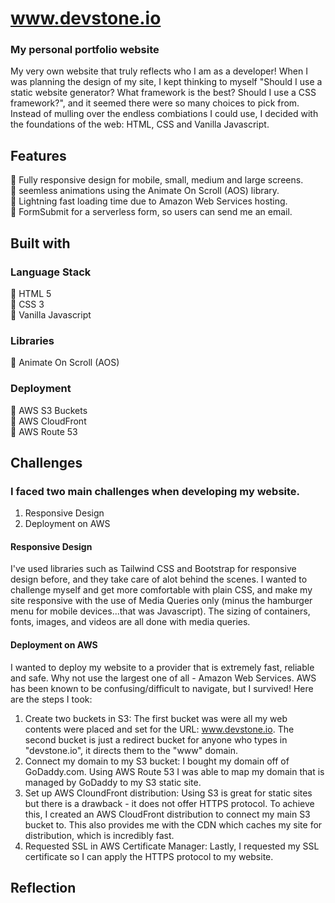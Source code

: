 # www.devstone.io

### My personal portfolio website
My very own website that truly reflects who I am as a developer! When I was planning the design of my site, I kept thinking to myself "Should I use a static website generator? What framework is the best? Should I use a CSS framework?", and it seemed there were so many choices to pick from. Instead of mulling over the endless combiations I could use, I decided with the foundations of the web: HTML, CSS and Vanilla Javascript.<br/>

## Features
:small_blue_diamond: Fully responsive design for mobile, small, medium and large screens. <br/>
:small_blue_diamond: seemless animations using the Animate On Scroll (AOS) library. <br/>
:small_blue_diamond: Lightning fast loading time due to Amazon Web Services hosting. <br/>
:small_blue_diamond: FormSubmit for a serverless form, so users can send me an email.


## Built with

### Language Stack
:small_blue_diamond: HTML 5 <br/>
:small_blue_diamond: CSS 3 <br/>
:small_blue_diamond: Vanilla Javascript <br/>

### Libraries
:small_blue_diamond: Animate On Scroll (AOS)

### Deployment
:small_blue_diamond: AWS S3 Buckets <br/>
:small_blue_diamond: AWS CloudFront <br/>
:small_blue_diamond: AWS Route 53 <br/>

## Challenges
### I faced two main challenges when developing my website.
1. Responsive Design
2. Deployment on AWS

#### Responsive Design
I've used libraries such as Tailwind CSS and Bootstrap for responsive design before, and they take care of alot behind the scenes. I wanted to challenge myself and get more comfortable with plain CSS, and make my site responsive with the use of Media Queries only (minus the hamburger menu for mobile devices...that was Javascript). The sizing of containers, fonts, images, and videos are all done with media queries.

#### Deployment on AWS
I wanted to deploy my website to a provider that is extremely fast, reliable and safe. Why not use the largest one of all - Amazon Web Services. AWS has been known to be confusing/difficult to navigate, but I survived! Here are the steps I took: <br/>

1. Create two buckets in S3: The first bucket was were all my web contents were placed and set for the URL: www.devstone.io. The second bucket is just a redirect bucket for anyone who types in "devstone.io", it directs them to the "www" domain.
2. Connect my domain to my S3 bucket: I bought my domain off of GoDaddy.com. Using AWS Route 53 I was able to map my domain that is managed by GoDaddy to my S3 static site.
3. Set up AWS CloundFront distribution: Using S3 is great for static sites but there is a drawback - it does not offer HTTPS protocol. To achieve this, I created an AWS CloudFront distribution to connect my main S3 bucket to. This also provides me with the CDN which caches my site for distribution, which is incredibly fast.
4. Requested SSL in AWS Certificate Manager: Lastly, I requested my SSL certificate so I can apply the HTTPS protocol to my website.

## Reflection
